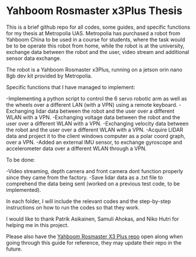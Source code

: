 # Yahboom Rosmaster x3Plus Thesis

This is a brief github repo for all codes, some guides, and specific functions for my thesis at Metropolia UAS. Metropolia has purchased a robot from Yahboom China to be used in a course for students, where the task would be to be operate this robot from home, while the robot is at the university, exchange data between the robot and the user, video stream and additional sensor data exchange.

The robot is a Yahboom Rosmaster x3Plus, running on a jetson orin nano 8gb dev kit provided by Metropolia. 

Specific functions that I have managed to implement:

-Implementing a python script to control the 6 servo robotic arm as well as the wheels over a different LAN (with a VPN) using a remote keyboard.
-Exchanging lidar data between the robot and the user over a different WLAN with a VPN.
-Exchanging voltage data between the robot and the user over a different WLAN with a VPN.
-Exchanging velocity data between the robot and the user over a different WLAN with a VPN.
-Acquire LIDAR data and project it to the client windows computer as a polar coord graph, over a VPN.
-Added an external IMU sensor, to exchange gyroscope and accelerometer data over a different WLAN through a VPN.

To be done: 

-Video streaming, depth camera and front camera dont function properly since they came from the factory.
-Save lidar data as a .txt file to comprehend the data being sent (worked on a previous test code, to be implemented).

In each folder, I will include the relevant codes and the step-by-step instructions on how to run the codes so that they work.

I would like to thank Patrik Asikainen, Samuli Ahokas, and Niko Hutri for helping me in this project.


Please also have the [Yahboom Rosmaster X3 Plus repo](http://www.yahboom.net/study/ROSMASTER-X3-PLUS) open along when going through this guide for reference, they may update their repo in the future.
